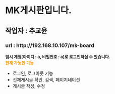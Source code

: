<h1>MK게시판입니다.</h1>
<h2>작업자 : 추교윤</h2>

<h3> url : http://192.168.10.107/mk-board </h3>
<span style="font-size: small; font-weight: bolder">임시 계정[아이디 : a, 비밀번호 : a]로 로그인하실 수 있습니다.</span><br>
<span style="font-size: small; font-weight: bolder; color: #ff9800">현재 가능한 기능</span>
<ul>
    <li>로그인, 로그아웃 기능</li>
    <li>전체게시글 확인, 검색, 페이지네이션</li>
    <li>게시글 작성, 수정</li>
</ul>
